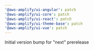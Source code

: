 ```yaml
---
'@aws-amplify/ui-angular': patch
'@aws-amplify/ui-core': patch
'@aws-amplify/ui-react': patch
'@aws-amplify/ui-theme-base': patch
'@aws-amplify/ui-vue': patch
---
```


Initial version bump for "next" prerelease
